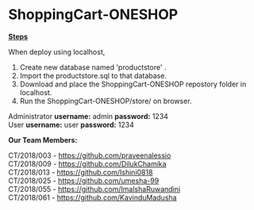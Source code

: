 # ShoppingCart-ONESHOP

<b><u>Steps</u></b>

When deploy using localhost,

1. Create new database named 'productstore' .
2. Import the productstore.sql to that database.
3. Download and place the ShoppingCart-ONESHOP repostory folder in localhost.
4. Run the ShoppingCart-ONESHOP/store/ on browser.

Administrator <b>username:</b> admin <b>password:</b> 1234 <br/>
User <b>username:</b> user <b>password:</b> 1234


<b>Our Team Members:</b>

CT/2018/003 - https://github.com/praveenalessio <br/>
CT/2018/009 - https://github.com/DilukChamika <br/>
CT/2018/013 - https://github.com/Ishini0818 <br/>
CT/2018/025 - https://github.com/umesha-99 <br/>
CT/2018/055 - https://github.com/ImalshaRuwandini <br/>
CT/2018/061 - https://github.com/KavinduMadusha <br/>

